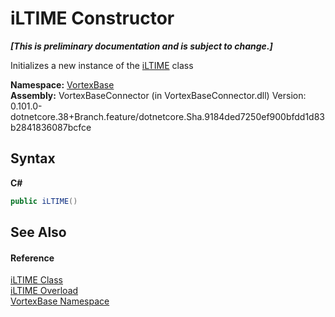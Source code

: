 # iLTIME Constructor 
 _**\[This is preliminary documentation and is subject to change.\]**_

Initializes a new instance of the <a href="T_VortexBase_iLTIME.md">iLTIME</a> class

**Namespace:**&nbsp;<a href="N_VortexBase.md">VortexBase</a><br />**Assembly:**&nbsp;VortexBaseConnector (in VortexBaseConnector.dll) Version: 0.101.0-dotnetcore.38+Branch.feature/dotnetcore.Sha.9184ded7250ef900bfdd1d83b2841836087bcfce

## Syntax

**C#**<br />
``` C#
public iLTIME()
```


## See Also


#### Reference
<a href="T_VortexBase_iLTIME.md">iLTIME Class</a><br /><a href="Overload_VortexBase_iLTIME__ctor.md">iLTIME Overload</a><br /><a href="N_VortexBase.md">VortexBase Namespace</a><br />